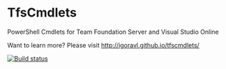 TfsCmdlets
==========

PowerShell Cmdlets for Team Foundation Server and Visual Studio Online

Want to learn more? Please visit http://igoravl.github.io/tfscmdlets/

[![Build status](https://ci.appveyor.com/api/projects/status/pdfbjvgpwb4t4ck7?svg=true)](https://ci.appveyor.com/project/igoravl/tfscmdlets)
